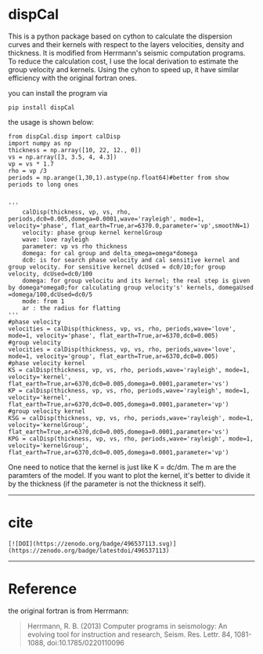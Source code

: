 # dispCal

This is a python package based on cython to calculate the dispersion curves and their kernels with respect to the layers velocities, density and thickness. It is modified from Herrmann's seismic computation programs. To reduce the calculation cost, I use the local derivation to estimate the group velocity and kernels. Using the cyhon to speed up, it  have similar efficiency with the original fortran ones.

you can install the program via 

```
pip install dispCal
```

the usage is shown below:

```
from dispCal.disp import calDisp
import numpy as np
thickness = np.array([10, 22, 12., 0])
vs = np.array([3, 3.5, 4, 4.3])
vp = vs * 1.7
rho = vp /3
periods = np.arange(1,30,1).astype(np.float64)#better from show periods to long ones


'''
    calDisp(thickness, vp, vs, rho, periods,dc0=0.005,domega=0.0001,wave='rayleigh', mode=1, velocity='phase', flat_earth=True,ar=6370.0,parameter='vp',smoothN=1)
    velocity: phase group kernel kernelGroup
    wave: love rayleigh
    parameter: vp vs rho thickness
    domega: for cal group and delta_omega=omega*domega
    dc0: is for search phase velocity and cal sensitive kernel and group velocity. For sensitive kernel dcUsed = dc0/10;for group velocity, dcUsed=dc0/100
    domega: for group velocitu and its kernel; the real step is given by domega*omega0;for calculating group velocity's' kernels, domegaUsed =domega/100,dcUsed=dc0/5
    mode: from 1
    ar : the radius for flatting
'''
#phase velocity
velocities = calDisp(thickness, vp, vs, rho, periods,wave='love', mode=1, velocity='phase', flat_earth=True,ar=6370,dc0=0.005)
#group velocity
velocities = calDisp(thickness, vp, vs, rho, periods,wave='love', mode=1, velocity='group', flat_earth=True,ar=6370,dc0=0.005)
#phase velocity kernel
KS = calDisp(thickness, vp, vs, rho, periods,wave='rayleigh', mode=1, velocity='kernel', flat_earth=True,ar=6370,dc0=0.005,domega=0.0001,parameter='vs')
KP = calDisp(thickness, vp, vs, rho, periods,wave='rayleigh', mode=1, velocity='kernel', flat_earth=True,ar=6370,dc0=0.005,domega=0.0001,parameter='vp')
#group velocity kernel
KSG = calDisp(thickness, vp, vs, rho, periods,wave='rayleigh', mode=1, velocity='kernelGroup', flat_earth=True,ar=6370,dc0=0.005,domega=0.0001,parameter='vs')
KPG = calDisp(thickness, vp, vs, rho, periods,wave='rayleigh', mode=1, velocity='kernelGroup', flat_earth=True,ar=6370,dc0=0.005,domega=0.0001,parameter='vp')
```

One need to notice that the kernel is just like  K = dc/dm. The m are the paramters of the model. If you want to plot the kernel, it's better to divide it by the thickness (if the parameter is not the thickness it self).

---

# cite

```
[![DOI](https://zenodo.org/badge/496537113.svg)](https://zenodo.org/badge/latestdoi/496537113)
```

---

# Reference

the original fortran is from Herrmann:

> Herrmann, R. B. (2013) Computer programs in seismology: An evolving tool for instruction and research, Seism. Res. Lettr. 84, 1081-1088, doi:10.1785/0220110096
